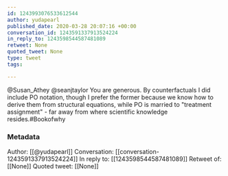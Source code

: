 ```yaml
---
id: 1243993076533612544
author: yudapearl
published_date: 2020-03-28 20:07:16 +00:00
conversation_id: 1243591337913524224
in_reply_to: 1243598544587481089
retweet: None
quoted_tweet: None
type: tweet
tags:

---
```


@Susan_Athey @seanjtaylor You are generous. By counterfactuals I did include PO notation, though I prefer the former because we know how to derive them from structural equations, while PO is married to "treatment assignment" - far away from where scientific knowledge resides.#Bookofwhy

### Metadata

Author: [[@yudapearl]]
Conversation: [[conversation-1243591337913524224]]
In reply to: [[1243598544587481089]]
Retweet of: [[None]]
Quoted tweet: [[None]]
